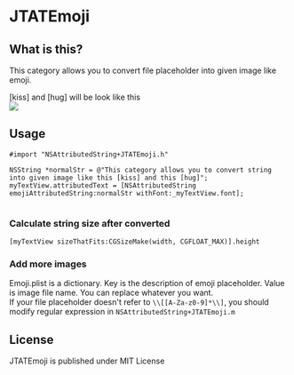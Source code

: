 JTATEmoji
=========
## What is this?
This category allows you to convert file placeholder into given image like emoji.

[kiss] and [hug] will be look like this  
![](http://i.gyazo.com/994bca6b90f0df664b635b2e2a35f99b.png)

## Usage

```
#import "NSAttributedString+JTATEmoji.h"
```

```
NSString *normalStr = @"This category allows you to convert string into given image like this [kiss] and this [hug]";
myTextView.attributedText = [NSAttributedString emojiAttributedString:normalStr withFont:_myTextView.font];
    
```

### Calculate string size after converted
```
[myTextView sizeThatFits:CGSizeMake(width, CGFLOAT_MAX)].height
```

### Add more images
Emoji.plist is a dictionary. Key is the description of emoji placeholder. Value is image file name. You can replace whatever you want.   
If your file placeholder doesn't refer to ```\\[[A-Za-z0-9]*\\]```, you should modify regular expression in ```NSAttributedString+JTATEmoji.m```

## License
JTATEmoji is published under MIT License
